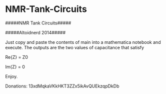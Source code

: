 NMR-Tank-Circuits
=================

#####NMR Tank Circuits#####

#####Altoidnerd 2014#####

Just copy and paste the contents of main into a mathematica notebook and execute. The outputs are the two values of capacitance that satisfy

Re{Z} = Z0

Im{Z} = 0

Enjoy.

Donations: 13xdMqkaVKkHKT3ZZx5ikAvQUEkzqpDkDb
